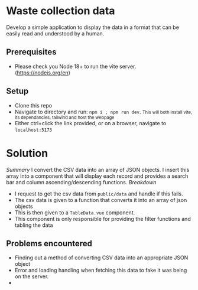 # Waste collection data
   Develop a simple application to display the data in a format that can be easily read and understood by a human.
## Prerequisites
- Please check you Node 18+ to run the vite server. (https://nodejs.org/en)
## Setup 
- Clone this repo
- Navigate to directory and run: `npm i ; npm run dev`.
  <small>This will both install vite, its dependancies, tailwind and host the webpage </small>
- Either ctrl+click the link provided, or on a browser, navigate to `localhost:5173` 

# Solution
*Summary*
I convert the CSV data into an array of JSON objects. I insert this array into a component that will display each record and provides a search bar and column ascending/descending functions. 
*Breakdown*
- I request to get the csv data from `public/data` and handle if this fails.
- The csv data is given to a function that converts it into an array of json objects
- This is then given to a `TableData.vue` component.
- This component is only responsible for providing the filter functions and tabling the data 


## Problems encountered
- Finding out a method of converting CSV data into an appropriate JSON object
- Error and loading handling when fetching this data to fake it was being on the server.
-  

